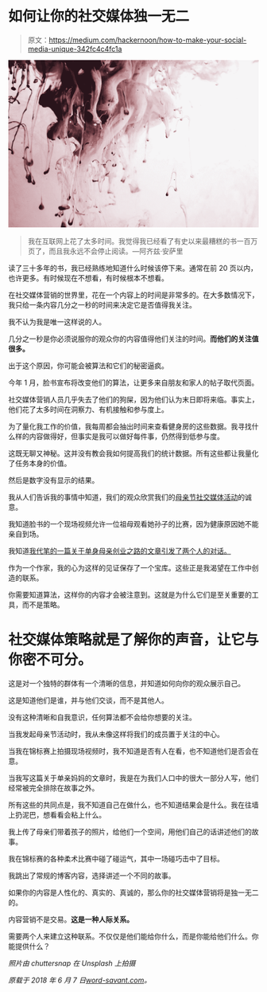 # 如何让你的社交媒体独一无二

> 原文：<https://medium.com/hackernoon/how-to-make-your-social-media-unique-342fc4c4fc1a>

![](img/d2b1adb44e2571e217f68b6cfbc0a81a.png)

> 我在互联网上花了太多时间。我觉得我已经看了有史以来最糟糕的书一百万页了，而且我永远不会停止阅读。—阿齐兹·安萨里

读了三十多年的书，我已经熟练地知道什么时候该停下来。通常在前 20 页以内，也许更多。有时候现在不想看，有时候根本不想看。

在社交媒体营销的世界里，花在一个内容上的时间是非常多的。在大多数情况下，我只给一条内容几分之一秒的时间来决定它是否值得我关注。

我不认为我是唯一这样说的人。

几分之一秒是你必须说服你的观众你的内容值得他们关注的时间。**而他们的关注值很多。**

出于这个原因，你可能会被算法和它们的秘密逼疯。

今年 1 月，脸书宣布将改变他们的算法，让更多来自朋友和家人的帖子取代页面。

社交媒体营销人员几乎失去了他们的狗屎，因为他们认为末日即将来临。事实上，他们花了太多时间在洞察力、有机接触和参与度上。

为了量化我工作的价值，我每周都会抽出时间来查看健身房的这些数据。我寻找什么样的内容做得好，但事实是我可以做好每件事，仍然得到低参与度。

这既无聊又神秘。这并没有教会我如何提高我们的统计数据。所有这些都让我量化了任务本身的价值。

然后是数字没有显示的结果。

我从人们告诉我的事情中知道，我们的观众欣赏我们的[母亲节社交媒体活动](https://www.facebook.com/sbgmontana/posts/10155339390057665)的诚意。

我知道脸书的一个现场视频允许一位祖母观看她孙子的比赛，因为健康原因她不能亲自到场。

我知道[我代笔的一篇关于单身母亲创业之路的文章引发了两个人的对话。](http://sbgmontana.com/missoula_martial_arts/)

作为一个作家，我的心为这样的见证保存了一个宝库。这些正是我渴望在工作中创造的联系。

你需要知道算法，这样你的内容才会被注意到。这就是为什么它们是至关重要的工具，而不是策略。

# 社交媒体策略就是了解你的声音，让它与你密不可分。

这是对一个独特的群体有一个清晰的信息，并知道如何向你的观众展示自己。

这是知道他们是谁，并与他们交谈，而不是其他人。

没有这种清晰和自我意识，任何算法都不会给你想要的关注。

当我发起母亲节活动时，我从未像这样将我们的成员置于关注的中心。

当我在锦标赛上拍摄现场视频时，我不知道是否有人在看，也不知道他们是否会在意。

当我写这篇关于单亲妈妈的文章时，我是在为我们人口中的很大一部分人写，他们经常被完全排除在故事之外。

所有这些的共同点是，我不知道自己在做什么，也不知道结果会是什么。我在往墙上扔泥巴，想看看会粘上什么。

我上传了母亲们带着孩子的照片，给他们一个空间，用他们自己的话讲述他们的故事。

我在锦标赛的各种柔术比赛中碰了碰运气，其中一场碰巧击中了目标。

我跳出了常规的博客内容，选择讲述一个不同的故事。

如果你的内容是人性化的、真实的、真诚的，那么你的社交媒体营销将是独一无二的。

内容营销不是交易。**这是一种人际关系。**

需要两个人来建立这种联系。不仅仅是他们能给你什么，而是你能给他们什么。你能提供什么？

*照片由 chuttersnap 在 Unsplash 上拍摄*

*原载于 2018 年 6 月 7 日*[*word-savant.com*](https://wp.me/p2MjRL-lDf)*。*